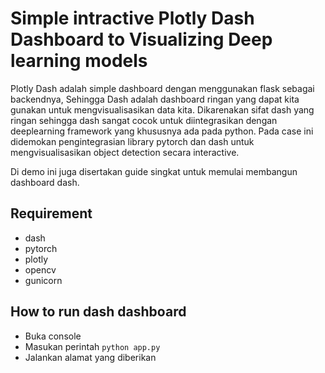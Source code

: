 # Simple intractive Plotly Dash Dashboard to Visualizing Deep learning models

Plotly Dash adalah simple dashboard dengan menggunakan flask sebagai backendnya, Sehingga Dash adalah dashboard ringan yang dapat kita gunakan untuk mengvisualisasikan data kita. Dikarenakan sifat dash yang ringan sehingga dash sangat cocok untuk diintegrasikan dengan deeplearning framework yang khususnya ada pada python. Pada case ini didemokan pengintegrasian library pytorch dan dash untuk mengvisualisasikan object detection secara interactive. 

Di demo ini juga disertakan guide singkat untuk memulai membangun dashboard dash. 

## Requirement

- dash
- pytorch
- plotly
- opencv
- gunicorn

## How to run dash dashboard

- Buka console
- Masukan perintah `python app.py`
- Jalankan alamat yang diberikan
